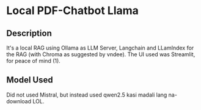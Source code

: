 # Local PDF-Chatbot Llama

## Description

It's a local RAG using Ollama as LLM Server, Langchain and LLamIndex for the RAG (with Chroma as suggested by vndee). The UI used was Streamlit, for peace of mind (1).

## Model Used

Did not used Mistral, but instead used qwen2.5 kasi madali lang na-download LOL.
